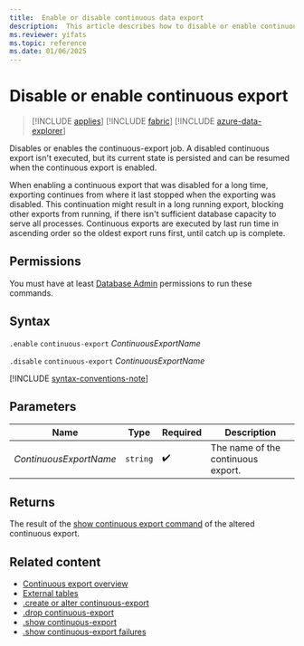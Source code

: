 ```yaml
---
title:  Enable or disable continuous data export
description:  This article describes how to disable or enable continuous data export.
ms.reviewer: yifats
ms.topic: reference
ms.date: 01/06/2025
---
```

# Disable or enable continuous export

> [!INCLUDE [applies](../../includes/applies-to-version/applies.md)] [!INCLUDE [fabric](../../includes/applies-to-version/fabric.md)] [!INCLUDE [azure-data-explorer](../../includes/applies-to-version/azure-data-explorer.md)]

Disables or enables the continuous-export job. A disabled continuous export isn't executed, but its current state is persisted and can be resumed when the continuous export is enabled.

When enabling a continuous export that was disabled for a long time, exporting continues from where it last stopped when the exporting was disabled. This continuation might result in a long running export, blocking other exports from running, if there isn't sufficient database capacity to serve all processes. Continuous exports are executed by last run time in ascending order so  the oldest export runs first, until catch up is complete.

## Permissions

You must have at least [Database Admin](../../access-control/role-based-access-control.md) permissions to run these commands.

## Syntax

`.enable` `continuous-export` *ContinuousExportName*

`.disable` `continuous-export` *ContinuousExportName*

[!INCLUDE [syntax-conventions-note](../../includes/syntax-conventions-note.md)]

## Parameters

| Name | Type | Required | Description |
|--|--|--|--|
| *ContinuousExportName* | `string` |  :heavy_check_mark: | The name of the continuous export. |

## Returns

The result of the [show continuous export command](show-continuous-export.md) of the altered continuous export.

## Related content

* [Continuous export overview](continuous-data-export.md)
* [External tables](../../query/schema-entities/external-tables.md)
* [.create or alter continuous-export](create-alter-continuous.md)
* [.drop continuous-export](drop-continuous-export.md)
* [.show continuous-export](show-continuous-export.md)
* [.show continuous-export failures](show-continuous-failures.md)
